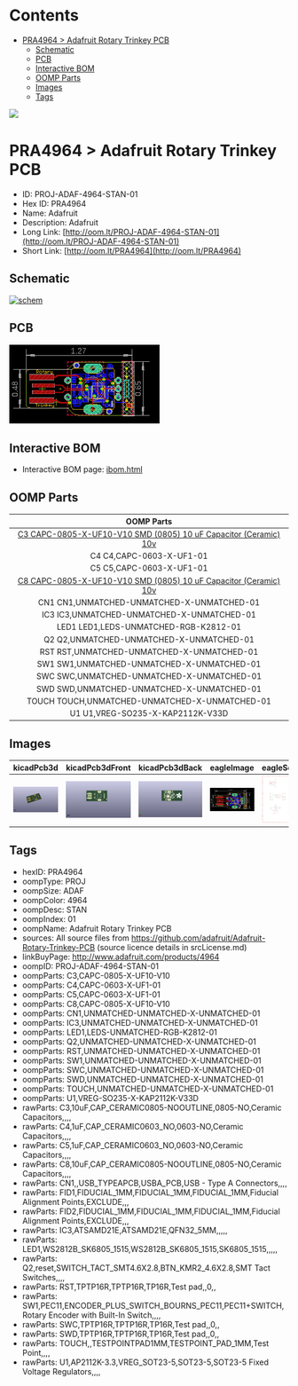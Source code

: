 



Contents
========

* [PRA4964 > Adafruit Rotary Trinkey PCB](#pra4964--adafruit-rotary-trinkey-pcb)
	* [Schematic](#schematic)
	* [PCB](#pcb)
	* [Interactive BOM](#interactive-bom)
	* [OOMP Parts](#oomp-parts)
	* [Images](#images)
	* [Tags](#tags)
  
![][im]
# PRA4964 > Adafruit Rotary Trinkey PCB

- ID: PROJ-ADAF-4964-STAN-01
- Hex ID: PRA4964
- Name: Adafruit
- Description: Adafruit
- Long Link: [http://oom.lt/PROJ-ADAF-4964-STAN-01](http://oom.lt/PROJ-ADAF-4964-STAN-01)
- Short Link: [http://oom.lt/PRA4964](http://oom.lt/PRA4964)

## Schematic
  
[![schem](eagleSchemImage.png)](eagleSchemImage.png)
## PCB
  
[![pcb](eagleImage.png)](eagleImage.png)
## Interactive BOM

- Interactive BOM page: [ibom.html](https://htmlpreview.github.io/?https://github.com/oomlout/oomlout_OOMP_projects/blob/main/PROJ-ADAF-4964-STAN-01/kicad/bom/ibom.html)

## OOMP Parts
  

|OOMP Parts|
| :---: |
|[C3 CAPC-0805-X-UF10-V10 SMD (0805) 10 uF Capacitor (Ceramic) 10v](https://github.com/oomlout/oomlout_OOMP_parts/tree/main/CAPC-0805-X-UF10-V10/)|
|C4 C4,CAPC-0603-X-UF1-01|
|C5 C5,CAPC-0603-X-UF1-01|
|[C8 CAPC-0805-X-UF10-V10 SMD (0805) 10 uF Capacitor (Ceramic) 10v](https://github.com/oomlout/oomlout_OOMP_parts/tree/main/CAPC-0805-X-UF10-V10/)|
|CN1 CN1,UNMATCHED-UNMATCHED-X-UNMATCHED-01|
|IC3 IC3,UNMATCHED-UNMATCHED-X-UNMATCHED-01|
|LED1 LED1,LEDS-UNMATCHED-RGB-K2812-01|
|Q2 Q2,UNMATCHED-UNMATCHED-X-UNMATCHED-01|
|RST RST,UNMATCHED-UNMATCHED-X-UNMATCHED-01|
|SW1 SW1,UNMATCHED-UNMATCHED-X-UNMATCHED-01|
|SWC SWC,UNMATCHED-UNMATCHED-X-UNMATCHED-01|
|SWD SWD,UNMATCHED-UNMATCHED-X-UNMATCHED-01|
|TOUCH TOUCH,UNMATCHED-UNMATCHED-X-UNMATCHED-01|
|U1 U1,VREG-SO235-X-KAP2112K-V33D|

## Images
  
  

|kicadPcb3d|kicadPcb3dFront|kicadPcb3dBack|eagleImage|eagleSchemImage|
| :---: | :---: | :---: | :---: | :---: |
|[![kicadPcb3d](kicadPcb3d_140.png)](kicadPcb3d.png)|[![kicadPcb3dFront](kicadPcb3dFront_140.png)](kicadPcb3dFront.png)|[![kicadPcb3dBack](kicadPcb3dBack_140.png)](kicadPcb3dBack.png)|[![eagleImage](eagleImage_140.png)](eagleImage.png)|[![eagleSchemImage](eagleSchemImage_140.png)](eagleSchemImage.png)|

## Tags

- hexID: PRA4964
- oompType: PROJ
- oompSize: ADAF
- oompColor: 4964
- oompDesc: STAN
- oompIndex: 01
- oompName: Adafruit Rotary Trinkey PCB
- sources: All source files from https://github.com/adafruit/Adafruit-Rotary-Trinkey-PCB (source licence details in srcLicense.md)
- linkBuyPage: http://www.adafruit.com/products/4964
- oompID: PROJ-ADAF-4964-STAN-01
- oompParts: C3,CAPC-0805-X-UF10-V10
- oompParts: C4,CAPC-0603-X-UF1-01
- oompParts: C5,CAPC-0603-X-UF1-01
- oompParts: C8,CAPC-0805-X-UF10-V10
- oompParts: CN1,UNMATCHED-UNMATCHED-X-UNMATCHED-01
- oompParts: IC3,UNMATCHED-UNMATCHED-X-UNMATCHED-01
- oompParts: LED1,LEDS-UNMATCHED-RGB-K2812-01
- oompParts: Q2,UNMATCHED-UNMATCHED-X-UNMATCHED-01
- oompParts: RST,UNMATCHED-UNMATCHED-X-UNMATCHED-01
- oompParts: SW1,UNMATCHED-UNMATCHED-X-UNMATCHED-01
- oompParts: SWC,UNMATCHED-UNMATCHED-X-UNMATCHED-01
- oompParts: SWD,UNMATCHED-UNMATCHED-X-UNMATCHED-01
- oompParts: TOUCH,UNMATCHED-UNMATCHED-X-UNMATCHED-01
- oompParts: U1,VREG-SO235-X-KAP2112K-V33D
- rawParts: C3,10uF,CAP_CERAMIC0805-NOOUTLINE,0805-NO,Ceramic Capacitors,,,,
- rawParts: C4,1uF,CAP_CERAMIC0603_NO,0603-NO,Ceramic Capacitors,,,,
- rawParts: C5,1uF,CAP_CERAMIC0603_NO,0603-NO,Ceramic Capacitors,,,,
- rawParts: C8,10uF,CAP_CERAMIC0805-NOOUTLINE,0805-NO,Ceramic Capacitors,,,,
- rawParts: CN1,,USB_TYPEAPCB,USBA_PCB,USB - Type A Connectors,,,,
- rawParts: FID1,FIDUCIAL_1MM,FIDUCIAL_1MM,FIDUCIAL_1MM,Fiducial Alignment Points,EXCLUDE,,,
- rawParts: FID2,FIDUCIAL_1MM,FIDUCIAL_1MM,FIDUCIAL_1MM,Fiducial Alignment Points,EXCLUDE,,,
- rawParts: IC3,ATSAMD21E,ATSAMD21E,QFN32_5MM,,,,,
- rawParts: LED1,WS2812B_SK6805_1515,WS2812B_SK6805_1515,SK6805_1515,,,,,
- rawParts: Q2,reset,SWITCH_TACT_SMT4.6X2.8,BTN_KMR2_4.6X2.8,SMT Tact Switches,,,,
- rawParts: RST,TPTP16R,TPTP16R,TP16R,Test pad,,0,,
- rawParts: SW1,PEC11,ENCODER_PLUS_SWITCH_BOURNS_PEC11,PEC11+SWITCH,Rotary Encoder with Built-In Switch,,,,
- rawParts: SWC,TPTP16R,TPTP16R,TP16R,Test pad,,0,,
- rawParts: SWD,TPTP16R,TPTP16R,TP16R,Test pad,,0,,
- rawParts: TOUCH,,TESTPOINTPAD1MM,TESTPOINT_PAD_1MM,Test Point,,,,
- rawParts: U1,AP2112K-3.3,VREG_SOT23-5,SOT23-5,SOT23-5 Fixed Voltage Regulators,,,,



[im]: kicadPcb3d_450.png
